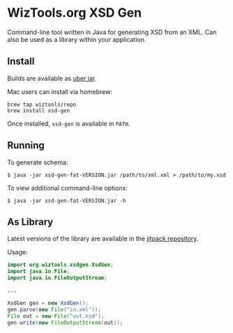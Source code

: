 # WizTools.org XSD Gen

Command-line tool written in Java for generating XSD from an XML. Can also be used as a library within your application.

## Install

Builds are available as [uber jar](https://github.com/wiztools/xsd-gen/releases).

Mac users can install via homebrew:

```
brew tap wiztools/repo
brew install xsd-gen
```

Once installed, `xsd-gen` is available in `PATH`.

## Running

To generate schema:

    $ java -jar xsd-gen-fat-VERSION.jar /path/to/xml.xml > /path/to/my.xsd

To view additional command-line options:

    $ java -jar xsd-gen-fat-VERSION.jar -h

## As Library

Latest versions of the library are available in the [jitpack repository](https://jitpack.io/#wiztools/xsd-gen/).

Usage:

```java
import org.wiztools.xsdgen.XsdGen;
import java.io.File;
import java.io.FileOutputStream;

...

XsdGen gen = new XsdGen();
gen.parse(new File("in.xml"));
File out = new File("out.xsd");
gen.write(new FileOutputStream(out));
```
